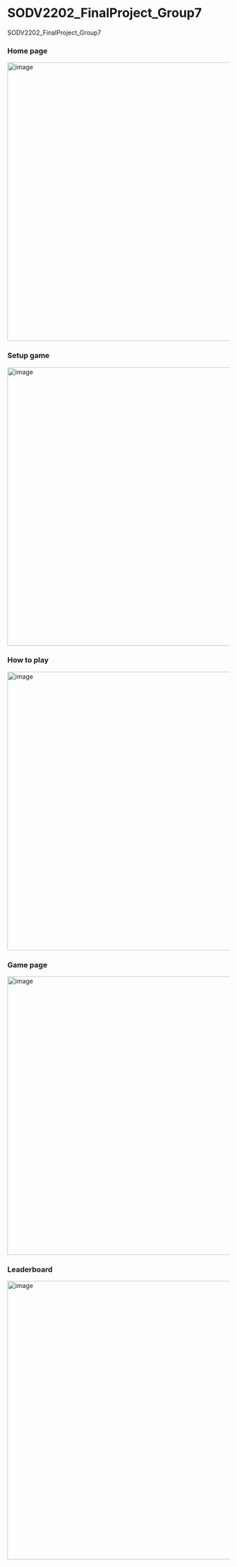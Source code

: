 # SODV2202_FinalProject_Group7
SODV2202_FinalProject_Group7
<h3>Home page</h3>
<img width="631" alt="image" src="https://github.com/user-attachments/assets/97ed5982-fa14-499a-bb71-f737370ad496" />
<h3>Setup game</h3>
<img width="631" alt="image" src="https://github.com/user-attachments/assets/0405549a-9b17-4303-b6a3-199646763be0" />
<h3>How to play</h3>
<img width="631" alt="image" src="https://github.com/user-attachments/assets/845fa6a8-c13f-4a80-8750-9b8428588c78" />
<h3>Game page</h3>
<img width="631" alt="image" src="https://github.com/user-attachments/assets/14e06a76-5054-4ec2-b49a-8de51b698d71" />
<h3>Leaderboard</h3>
<img width="631" alt="image" src="https://github.com/user-attachments/assets/4931a544-878b-4462-bb3d-2902a2ccc354" />









